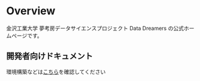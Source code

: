 # Overview

金沢工業大学 夢考房データサイエンスプロジェクト Data Dreamers の公式ホームページです。

## 開発者向けドキュメント

環境構築などは[こちら](https://www.notion.so/1235ce60521880d8a653d935918d8c26)を確認してください

